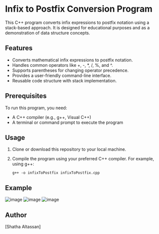 # Infix to Postfix Conversion Program

This C++ program converts infix expressions to postfix notation using a stack-based approach. It is designed for educational purposes and as a demonstration of data structure concepts. 

## Features

- Converts mathematical infix expressions to postfix notation.
- Handles common operators like +, -, *, /, %, and ^.
- Supports parentheses for changing operator precedence.
- Provides a user-friendly command-line interface.
- Reusable code structure with stack implementation.

## Prerequisites

To run this program, you need:

- A C++ compiler (e.g., g++, Visual C++)
- A terminal or command prompt to execute the program

## Usage

1. Clone or download this repository to your local machine.

2. Compile the program using your preferred C++ compiler. For example, using g++:

   ```shell
   g++ -o infixToPostfix infixToPostfix.cpp

## Example

![image](https://github.com/ShathaAltassan/InfixToPostfix/assets/139460879/f5884fe1-6638-450c-aa47-7748282597e1)
![image](https://github.com/ShathaAltassan/InfixToPostfix/assets/139460879/7c0f0019-ce00-4221-8d8a-a02d620bce2f)
![image](https://github.com/ShathaAltassan/InfixToPostfix/assets/139460879/40ac6ded-5994-417d-8aa9-defd3bbb659e)

  
## Author
[Shatha Altassan]

